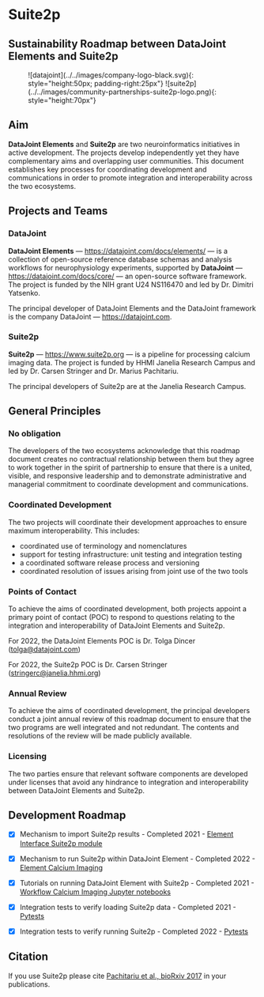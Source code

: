 # Suite2p

## Sustainability Roadmap between DataJoint Elements and Suite2p

<figure markdown>
  ![datajoint](../../images/company-logo-black.svg){: style="height:50px; padding-right:25px"}
  ![suite2p](../../images/community-partnerships-suite2p-logo.png){: style="height:70px"}
</figure>

## Aim

**DataJoint Elements** and **Suite2p** are two neuroinformatics initiatives in active
  development. The projects develop independently yet they have complementary aims and
  overlapping user communities. This document establishes key processes for
  coordinating development and communications in order to promote integration and
  interoperability across the two ecosystems.

## Projects and Teams

### DataJoint

**DataJoint Elements** — https://datajoint.com/docs/elements/ — is a collection of
  open-source reference database schemas and analysis workflows for neurophysiology
  experiments, supported by **DataJoint** — https://datajoint.com/docs/core/ — an
  open-source software framework. The project is funded by the NIH grant U24 NS116470
  and led by Dr. Dimitri Yatsenko.
  
The principal developer of DataJoint Elements and the DataJoint framework is the company
DataJoint — https://datajoint.com.

### Suite2p

**Suite2p** — https://www.suite2p.org — is a pipeline for processing calcium imaging
  data. The project is funded by HHMI Janelia Research Campus and led by Dr. Carsen
  Stringer and Dr. Marius Pachitariu.

The principal developers of Suite2p are at the Janelia Research Campus.

## General Principles

### No obligation

The developers of the two ecosystems acknowledge that this roadmap document creates no
contractual relationship between them but they agree to work together in the spirit of
partnership to ensure that there is a united, visible, and responsive leadership and to
demonstrate administrative and managerial commitment to coordinate development and
communications.

### Coordinated Development

The two projects will coordinate their development approaches to ensure maximum
interoperability. This includes:

- coordinated use of terminology and nomenclatures
- support for testing infrastructure: unit testing and integration testing
- a coordinated software release process and versioning
- coordinated resolution of issues arising from joint use of the two tools

### Points of Contact

To achieve the aims of coordinated development, both projects appoint a primary point of
contact (POC) to respond to questions relating to the integration and interoperability 
of DataJoint Elements and Suite2p.

For 2022, the DataJoint Elements POC is Dr. Tolga Dincer (tolga@datajoint.com)

For 2022, the Suite2p POC is Dr. Carsen Stringer (stringerc@janelia.hhmi.org)

### Annual Review

To achieve the aims of coordinated development, the principal developers conduct a joint
annual review of this roadmap document to ensure that the two programs are
well integrated and not redundant. The contents and resolutions of the review will be
made publicly available.

### Licensing

The two parties ensure that relevant software components are developed under licenses
that avoid any hindrance to integration and interoperability between DataJoint Elements
and Suite2p.

## Development Roadmap

- [x] Mechanism to import Suite2p results - Completed 2021 - 
[Element Interface Suite2p module](https://github.com/datajoint/element-interface/blob/main/element_interface/suite2p_loader.py)

- [x] Mechanism to run Suite2p within DataJoint Element - Completed 2022 - 
[Element Calcium Imaging](https://github.com/datajoint/element-calcium-imaging/blob/00df4434fcfd6c1497d7950601248f046170139e/element_calcium_imaging/imaging.py#L267-L299)

- [x] Tutorials on running DataJoint Element with Suite2p - Completed 2021 -
[Workflow Calcium Imaging Jupyter notebooks](https://github.com/datajoint/workflow-calcium-imaging/tree/main/notebooks)

- [x] Integration tests to verify loading Suite2p data - Completed 2021 - 
[Pytests](https://github.com/datajoint/workflow-calcium-imaging/blob/main/tests/test_populate.py)

- [x] Integration tests to verify running Suite2p - Completed 2022 - 
[Pytests](https://github.com/datajoint/workflow-calcium-imaging/blob/main/tests/test_populate.py)

## Citation

If you use Suite2p please cite 
[Pachitariu et al., bioRxiv 2017](https://www.biorxiv.org/content/10.1101/061507v2)
in your publications.
